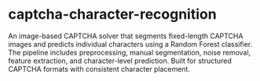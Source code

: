 # captcha-character-recognition
An image-based CAPTCHA solver that segments fixed-length CAPTCHA images and predicts individual characters using a Random Forest classifier. The pipeline includes preprocessing, manual segmentation, noise removal, feature extraction, and character-level prediction. Built for structured CAPTCHA formats with consistent character placement.
